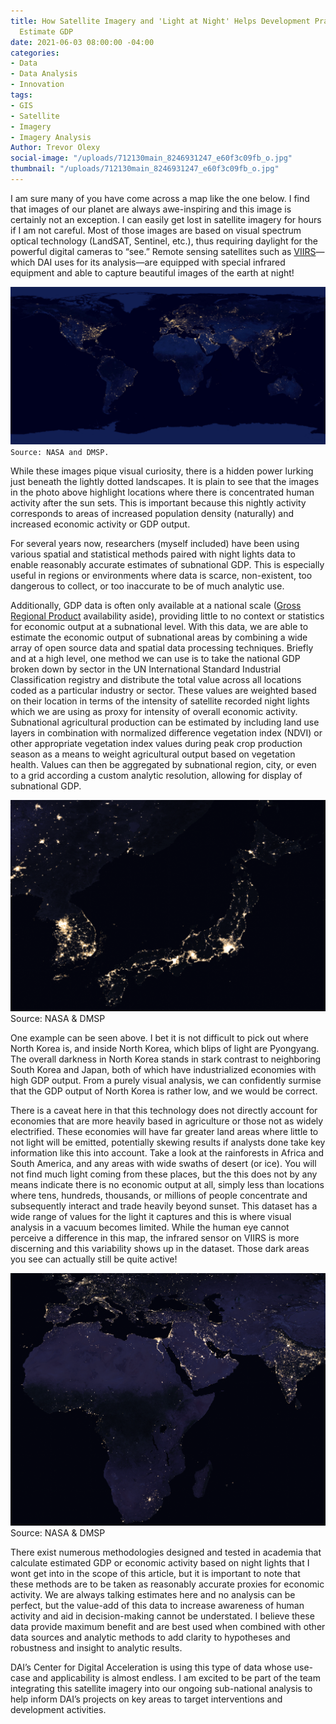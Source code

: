 ```yaml
---
title: How Satellite Imagery and 'Light at Night' Helps Development Practitioners
  Estimate GDP
date: 2021-06-03 08:00:00 -04:00
categories:
- Data
- Data Analysis
- Innovation
tags:
- GIS
- Satellite
- Imagery
- Imagery Analysis
Author: Trevor Olexy
social-image: "/uploads/712130main_8246931247_e60f3c09fb_o.jpg"
thumbnail: "/uploads/712130main_8246931247_e60f3c09fb_o.jpg"
---
```


I am sure many of you have come across a map like the one below. I find that images of our planet are always awe-inspiring and this image is certainly not an exception. I can easily get lost in satellite imagery for hours if I am not careful. Most of those images are based on visual spectrum optical technology (LandSAT, Sentinel, etc.), thus requiring daylight for the powerful digital cameras to “see.” Remote sensing satellites such as [VIIRS](https://ncc.nesdis.noaa.gov/VIIRS/)—which DAI uses for its analysis—are equipped with special infrared equipment and able to capture beautiful images of the earth at night!

![712130main_8246931247_e60f3c09fb_o-df5bef.jpg](/uploads/712130main_8246931247_e60f3c09fb_o-df5bef.jpg)`Source: NASA and DMSP.`

<!--more-->

While these images pique visual curiosity, there is a hidden power lurking just beneath the lightly dotted landscapes. It is plain to see that the images in the photo above highlight locations where there is concentrated human activity after the sun sets. This is important because this nightly activity corresponds to areas of increased population density (naturally) and increased economic activity or GDP output.

For several years now, researchers (myself included) have been using various spatial and statistical methods paired with night lights data to enable reasonably accurate estimates of subnational GDP. This is especially useful in regions or environments where data is scarce, non-existent, too dangerous to collect, or too inaccurate to be of much analytic use.

Additionally, GDP data is often only available at a national scale ([Gross Regional Product](https://unstats.un.org/unsd/economic_stat/China/background_paper_on_GRP.pdf) availability aside), providing little to no context or statistics for economic output at a subnational level. With this data, we are able to estimate the economic output of subnational areas by combining a wide array of open source data and spatial data processing techniques. Briefly and at a high level, one method we can use is to take the national GDP broken down by sector in the UN International Standard Industrial Classification registry and distribute the total value across all locations coded as a particular industry or sector. These values are weighted based on their location in terms of the intensity of satellite recorded night lights which we are using as proxy for intensity of overall economic activity. Subnational agricultural production can be estimated by including land use layers in combination with normalized difference vegetation index (NDVI) or other appropriate vegetation index values during peak crop production season as a means to weight agricultural output based on vegetation health. Values can then be aggregated by subnational region, city, or even to a grid according a custom analytic resolution, allowing for display of subnational GDP.

![north_korea.png](/uploads/north_korea.png) Source: NASA & DMSP

One example can be seen above. I bet it is not difficult to pick out where North Korea is, and inside North Korea, which blips of light are Pyongyang. The overall darkness in North Korea stands in stark contrast to neighboring South Korea and Japan, both of which have industrialized economies with high GDP output. From a purely visual analysis, we can confidently surmise that the GDP output of North Korea is rather low, and we would be correct.

There is a caveat here in that this technology does not directly account for economies that are more heavily based in agriculture or those not as widely electrified. These economies will have far greater land areas where little to not light will be emitted, potentially skewing results if analysts done take key information like this into account. Take a look at the rainforests in Africa and South America, and any areas with wide swaths of desert (or ice). You will not find much light coming from these places, but the this does not by any means indicate there is no economic output at all, simply less than locations where tens, hundreds, thousands, or millions of people concentrate and subsequently interact and trade heavily beyond sunset. This dataset has a wide range of values for the light it captures and this is where visual analysis in a vacuum becomes limited. While the human eye cannot perceive a difference in this map, the infrared sensor on VIIRS is more discerning and this variability shows up in the dataset. Those dark areas you see can actually still be quite active!

![africa_night.png](/uploads/africa_night.png) Source: NASA & DMSP

There exist numerous methodologies designed and tested in academia that calculate estimated GDP or economic activity based on night lights that I wont get into in the scope of this article, but it is important to note that these methods are to be taken as reasonably accurate proxies for economic activity. We are always talking estimates here and no analysis can be perfect, but the value-add of this data to increase awareness of human activity and aid in decision-making cannot be understated. I believe these data provide maximum benefit and are best used when combined with other data sources and analytic methods to add clarity to hypotheses and robustness and insight to analytic results.

DAI’s Center for Digital Acceleration is using this type of data whose use-case and applicability is almost endless. I am excited to be part of the team integrating this satellite imagery into our ongoing sub-national analysis to help inform DAI’s projects on key areas to target interventions and development activities.